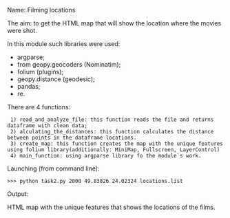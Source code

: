Name: Filming locations

The aim: to get the HTML map that will show the location where the movies were shot.

In this module such libraries were used:
- argparse;
- from geopy.geocoders (Nominatim);
- folium (plugins);
- geopy.distance (geodesic);
- pandas;
- re.

 There are 4 functions:
 
     1) read_and_analyze_file: this function reads the file and returns dataframe with clean data;
     2) alculating_the_distances: this function calculates the distance between points in the dataframe locations.
     3) create_map: this function creates the map with the unique features using folium library(additionally: MiniMap, Fullscreen, LayerControl)
     4) main_function: using argparse library fo the module`s work.

Launching (from command line):

    >>> python task2.py 2000 49.83826 24.02324 locations.list
    
Output:

HTML map with the unique features that shows the locations of the films.

 
 





